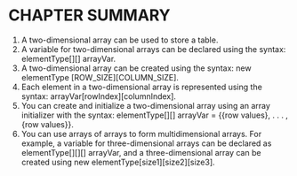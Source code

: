# CHAPTER SUMMARY
1. A two-dimensional array can be used to store a table.
2. A variable for two-dimensional arrays can be declared using the syntax: elementType[][] arrayVar.
3. A two-dimensional array can be created using the syntax: new elementType [ROW_SIZE][COLUMN_SIZE].
4. Each element in a two-dimensional array is represented using the syntax: arrayVar[rowIndex][columnIndex].
5. You can create and initialize a two-dimensional array using an array initializer with the syntax: elementType[][] arrayVar = {{row values}, . . . , {row values}}.
6. You can use arrays of arrays to form multidimensional arrays. For example, a variable for three-dimensional arrays can be declared as elementType[][][] arrayVar, and a three-dimensional array can be created using new elementType[size1][size2][size3].
